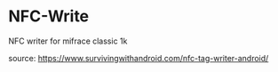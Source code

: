 # NFC-Write
 NFC writer for mifrace classic 1k
 
 source:
 https://www.survivingwithandroid.com/nfc-tag-writer-android/
